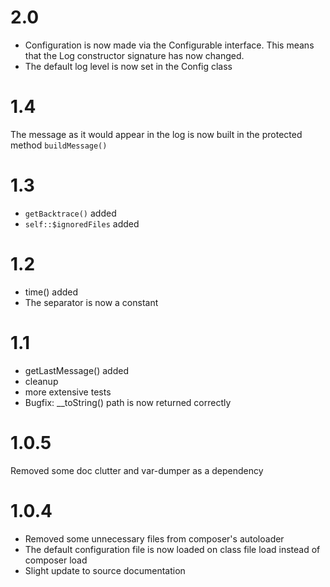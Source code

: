 # 2.0 #

 - Configuration is now made via the Configurable interface. This means that the Log constructor signature has now 
 changed.
 - The default log level is now set in the Config class

# 1.4 #
The message as it would appear in the log is now built in the protected method `buildMessage()`

# 1.3 #

 - `getBacktrace()` added
 - `self::$ignoredFiles` added

# 1.2 #

 - time() added
 - The separator is now a constant

# 1.1 #

 - getLastMessage() added
 - cleanup
 - more extensive tests
 - Bugfix: __toString() path is now returned correctly

# 1.0.5 #

Removed some doc clutter and var-dumper as a dependency

# 1.0.4 #

 - Removed some unnecessary files from composer's autoloader
 - The default configuration file is now loaded on class file load instead of composer load
 - Slight update to source documentation
